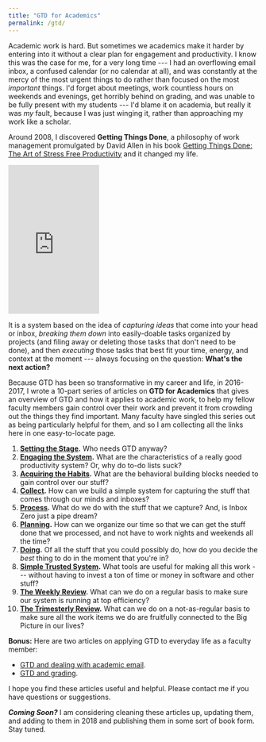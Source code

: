 ```yaml
---
title: "GTD for Academics"
permalink: /gtd/
---
```


Academic work is hard. But sometimes we academics make it harder by entering into it without a clear plan for engagement and productivity. I know this was the case for me, for a very long time --- I had an overflowing email inbox, a confused calendar (or no calendar at all), and was constantly at the mercy of the most urgent things to do rather than focused on the most _important_ things. I'd forget about meetings, work countless hours on weekends and evenings, get horribly behind on grading, and was unable to be fully present with my students --- I'd blame it on academia, but really it was _my_ fault, because I was just winging it, rather than approaching my work like a scholar. 

Around 2008, I discovered **Getting Things Done**, a philosophy of work management promulgated by David Allen in his book [Getting Things Done: The Art of Stress Free Productivity](http://a.co/4plWLsl) and it changed my life. 

<iframe type="text/html" width="183" height="300" frameborder="0" allowfullscreen style="max-width:100%" src="https://read.amazon.com/kp/card?asin=B00KWG9M2E&preview=inline&linkCode=kpe&ref_=cm_sw_r_kb_dp_gpQRAbKHRBQ6N" ></iframe>

It is a system based on the idea of *capturing ideas* that come into your head or inbox, *breaking them down* into easily-doable tasks organized by projects (and filing away or deleting those tasks that don't need to be done), and then *executing* those tasks that best fit your time, energy, and context at the moment --- always focusing on the question: **What's the next action?** 

Because GTD has been so transformative in my career and life, in 2016-2017, I wrote a 10-part series of articles on **GTD for Academics** that gives an overview of GTD and how it applies to academic work, to help my fellow faculty members gain control over their work and prevent it from crowding out the things they find important. Many faculty have singled this series out as being particularly helpful for them, and so I am collecting all the links here in one easy-to-locate page. 

1. __[Setting the Stage](http://rtalbert.org/blog/2016/gtd-for-academics-setting-stage).__ Who needs GTD anyway? 
2. __[Engaging the System](http://rtalbert.org/blog/2016/gtd-for-academics-engaging-system).__ What are the characteristics of a really good productivity system? Or, why do to-do lists suck? 
3. __[Acquiring the Habits](http://rtalbert.org/gtd-for-academics-acquiring-the-habits/).__ What are the behavioral building blocks needed to gain control over our stuff? 
4. __[Collect](http://rtalbert.org/gtd-for-academics-acquiring-the-habits/).__ How can we build a simple system for capturing the stuff that comes through our minds and inboxes? 
5. __[Process](http://rtalbert.org/gtd-for-academics-process/).__ What do we do with the stuff that we capture? And, is Inbox Zero just a pipe dream? 
6. __[Planning](http://rtalbert.org/gtd-for-academics-plan/).__ How can we organize our time so that we can get the stuff done that we processed, and not have to work nights and weekends all the time? 
7. __[Doing](http://rtalbert.org/gtd-for-academics-do/).__ Of all the stuff that you could possibly do, how do you decide the _best_ thing to do in the moment that you're in? 
8. __[Simple Trusted System](http://rtalbert.org/gtd-for-academics-simple-trusted-system/).__ What tools are useful for making all this work --- without having to invest a ton of time or money in software and other stuff? 
9. __[The Weekly Review](http://rtalbert.org/gtd-for-academics-weekly-review/).__ What can we do on a regular basis to make sure our system is running at top efficiency? 
10. __[The Trimesterly Review](http://rtalbert.org/trimesterly-review/).__ What can we do on a not-as-regular basis to make sure all the work items we do are fruitfully connected to the Big Picture in our lives? 

**Bonus:** Here are two articles on applying GTD to everyday life as a faculty member: 

- [GTD and dealing with academic email](http://rtalbert.org/dealing-with-email/). 
- [GTD and grading](http://rtalbert.org/grading-with-gtd/). 


I hope you find these articles useful and helpful. Please contact me if you have questions or suggestions. 

**_Coming Soon?_** I am considering cleaning these articles up, updating them, and adding to them in 2018 and publishing them in some sort of book form. Stay tuned. 

